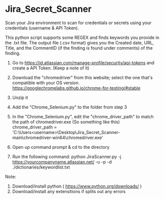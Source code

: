 # Jira_Secret_Scanner
Scan your Jira environment to scan for credentials or secrets using your credentials (username &amp; API Token).

This python script supports some REGEX and finds keywords you provide in the .txt file.
The output file (.csv format) gives you the Created date, URL, Title, and the CommentID (if the finding is found under comments) of the finding.


1. Go to https://id.atlassian.com/manage-profile/security/api-tokens and create a API Token. (Keep a note of it)

2. Download the "chromedriver" from this website; select the one that's compatible with your OS version.
https://googlechromelabs.github.io/chrome-for-testing/#stable

3. Unzip it

3. Add the "Chrome_Selenium.py" to the folder from step 3

4. In the "Chrome_Selenium.py", edit the "chrome_driver_path" to match the path of chromedriver.exe
(So something like this)
chrome_driver_path = 'C:\Users\<username>\Desktop\Jira_Secret_Scanner-main\chromedriver-win64\chromedriver.exe'

5. Open up command prompt & cd to the directory

6. Run the following command:
python JiraScanner.py -j <https://yourcompanyname.atlassian.net/> -u <username or email> -p <Your API Token> -d ./dictionaries/keywordlist.txt

Note:
1. Download/install python ( https://www.python.org/downloads/ )
2. Download/install any extensitions if splits out any errors
